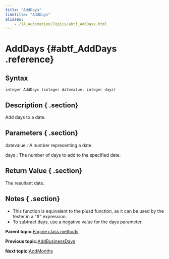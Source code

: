 ```yaml
--- 
title: "AddDays"
linktitle: "AddDays"
aliases: 
    - /TA_Automation/Topics/abtf_AddDays.html
---
```

# AddDays {#abtf_AddDays .reference}

## Syntax

`integer AddDays (integer datevalue, integer days)`

## Description { .section}

Add days to a date.

## Parameters { .section}

datevalue
:   A number representing a date.

days
:   The number of days to add to the specified date.

## Return Value { .section}

The resultant date.

## Notes { .section}

-   This function is equivalent to the plusd function, as it can be used by the tester in a "\#" expression.
-   To subtract days, use a negative value for the days parameter.

**Parent topic:**[Engine class methods](../../TA_Automation/Topics/abtf_Engine_classes.html)

**Previous topic:**[AddBusinessDays](../../TA_Automation/Topics/abtf_AddBusinessDays.html)

**Next topic:**[AddMonths](../../TA_Automation/Topics/abtf_AddMonths.html)

